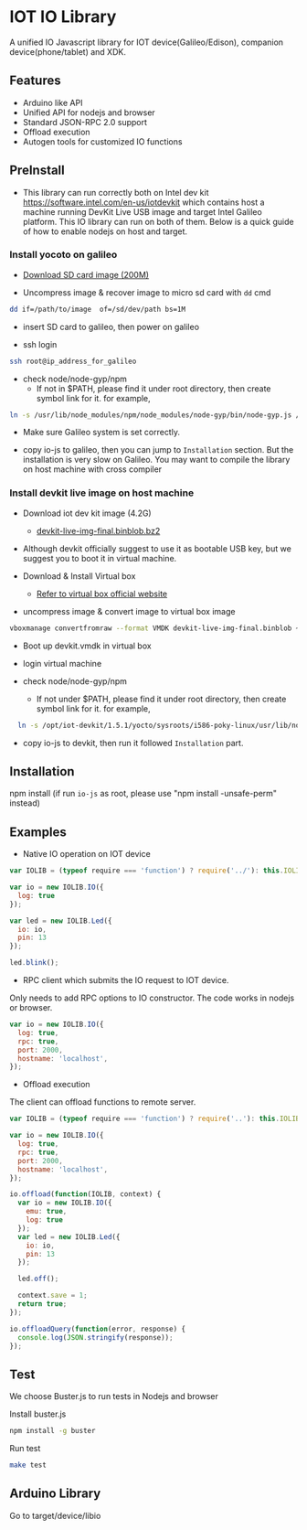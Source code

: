# IOT IO Library

A unified IO Javascript library for IOT device(Galileo/Edison), companion device(phone/tablet) and XDK.

## Features

* Arduino like API
* Unified API for nodejs and browser
* Standard JSON-RPC 2.0 support
* Offload execution
* Autogen tools for customized IO functions

## PreInstall
* This library can run correctly both on Intel dev kit https://software.intel.com/en-us/iotdevkit which contains host a machine running DevKit Live USB image and target Intel Galileo platform. This IO library can run on both of them. Below is a quick guide of how to enable nodejs on host and target. 

### Install yocoto on galileo

* [Download SD card image (200M)](http://iotdk.intel.com/images/iot-devkit-201402201605-mmcblkp0.direct.bz2)

* Uncompress image & recover image to micro sd card with `dd` cmd
```bash
dd if=/path/to/image  of=/sd/dev/path bs=1M
```
* insert SD card to galileo, then power on galileo 

* ssh login
```bash
ssh root@ip_address_for_galileo
```

* check node/node-gyp/npm
  - If not in $PATH, please find it under root directory, then create  symbol link for it. for example,
```bash
ln -s /usr/lib/node_modules/npm/node_modules/node-gyp/bin/node-gyp.js /usr/bin/node-gyp
```

* Make sure Galileo system is set correctly.

* copy io-js to galileo, then you can jump to `Installation` section. But the installation is very slow on Galileo. You may want to compile the library on host machine with cross compiler

### Install devkit live image on host machine

* Download iot dev kit image (4.2G)
  - [devkit-live-img-final.binblob.bz2](https://software.intel.com/sites/landingpage/iotdk/devkit-live-img-final.binblob.bz2)

* Although devkit officially suggest to use it as bootable USB key, but we suggest you to boot it in virtual machine.

* Download & Install Virtual box
  - [Refer to virtual box official website](https://www.virtualbox.org/wiki/Downloads)
* uncompress image & convert image to virtual box image
```bash
vboxmanage convertfromraw --format VMDK devkit-live-img-final.binblob ~/devkit.vmdk
```
* Boot up devkit.vmdk in virtual box

* login virtual machine

* check node/node-gyp/npm
  - If not under $PATH, please find it under root directory, then create  symbol link for it. for example,
```bash
  ln -s /opt/iot-devkit/1.5.1/yocto/sysroots/i586-poky-linux/usr/lib/node_modules/npm/node_modules/node-gyp/bin/node-gyp.js /usr/bin/node-gyp
```
* copy io-js to devkit, then run it followed `Installation` part. 

## Installation

  npm install
  (if run `io-js` as root, please use "npm install -unsafe-perm" instead)
  
## Examples

* Native IO operation on IOT device

```javascript
var IOLIB = (typeof require === 'function') ? require('../'): this.IOLIB;

var io = new IOLIB.IO({
  log: true
});

var led = new IOLIB.Led({
  io: io,
  pin: 13
});

led.blink();

```

* RPC client which submits the IO request to IOT device. 

Only needs to add RPC options to IO constructor. The code works in nodejs or browser. 

```javascript
var io = new IOLIB.IO({
  log: true,
  rpc: true,
  port: 2000,
  hostname: 'localhost',
});

```

* Offload execution

The client can offload functions to remote server.

```javascript
var IOLIB = (typeof require === 'function') ? require('..'): this.IOLIB;

var io = new IOLIB.IO({
  log: true,
  rpc: true,
  port: 2000,
  hostname: 'localhost',
});

io.offload(function(IOLIB, context) {
  var io = new IOLIB.IO({
    emu: true,
    log: true
  });
  var led = new IOLIB.Led({
    io: io,
    pin: 13
  });

  led.off();

  context.save = 1;
  return true;
});

io.offloadQuery(function(error, response) {
  console.log(JSON.stringify(response));
});
```

## Test

We choose Buster.js to run tests in Nodejs and browser

Install buster.js

```bash
npm install -g buster
```

Run test
```bash
make test
```

## Arduino Library

Go to target/device/libio

